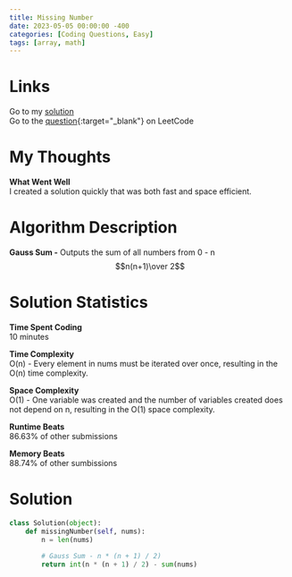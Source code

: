 ```yaml
---
title: Missing Number
date: 2023-05-05 00:00:00 -400
categories: [Coding Questions, Easy]
tags: [array, math]
---
```


# Links  

Go to my [solution](#solution)  
Go to the [question](https://leetcode.com/problems/missing-number/){:target="_blank"} on LeetCode  

# My Thoughts  

**What Went Well**  
I created a solution quickly that was both fast and space efficient.

# Algorithm Description

**Gauss Sum -** Outputs the sum of all numbers from 0 - n $$n(n+1)\over 2$$

# Solution Statistics  

**Time Spent Coding**  
10 minutes

**Time Complexity**  
O(n) - Every element in nums must be iterated over once, resulting in the O(n) time complexity.

**Space Complexity**  
O(1) - One variable was created and the number of variables created does not depend on n, resulting in the O(1) space complexity.

**Runtime Beats**  
86.63% of other submissions  

**Memory Beats**  
88.74% of other sumbissions  

# Solution  

```python
class Solution(object):
    def missingNumber(self, nums):
        n = len(nums)
        
        # Gauss Sum - n * (n + 1) / 2)
        return int(n * (n + 1) / 2) - sum(nums)
```
